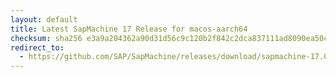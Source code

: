 ```yaml
---
layout: default
title: Latest SapMachine 17 Release for macos-aarch64
checksum: sha256 e3a9a204362a90d31d56c9c120b2f842c2dca837111ad8090ea50c49824f9678
redirect_to:
  - https://github.com/SAP/SapMachine/releases/download/sapmachine-17.0.13/sapmachine-jdk-17.0.13_macos-aarch64_bin.tar.gz
---
```

